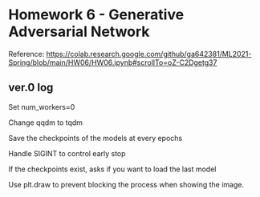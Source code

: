 # **Homework 6 - Generative Adversarial Network**

Reference: https://colab.research.google.com/github/ga642381/ML2021-Spring/blob/main/HW06/HW06.ipynb#scrollTo=oZ-C2Dgetg37

## ver.0 log

Set num_workers=0

Change qqdm to tqdm

Save the checkpoints of the models at every epochs

Handle SIGINT to control early stop

If the checkpoints exist, asks if you want to load the last model

Use plt.draw to prevent blocking the process when showing the image.


